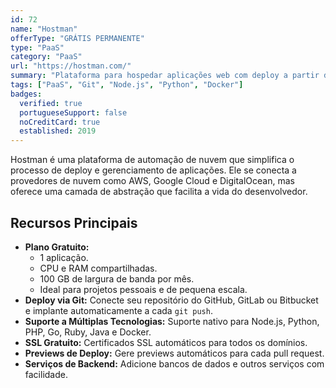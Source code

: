 ```yaml
---
id: 72
name: "Hostman"
offerType: "GRÁTIS PERMANENTE"
type: "PaaS"
category: "PaaS"
url: "https://hostman.com/"
summary: "Plataforma para hospedar aplicações web com deploy a partir do GitHub."
tags: ["PaaS", "Git", "Node.js", "Python", "Docker"]
badges:
  verified: true
  portugueseSupport: false
  noCreditCard: true
  established: 2019
---
```


Hostman é uma plataforma de automação de nuvem que simplifica o processo de deploy e gerenciamento de aplicações. Ele se conecta a provedores de nuvem como AWS, Google Cloud e DigitalOcean, mas oferece uma camada de abstração que facilita a vida do desenvolvedor.

## Recursos Principais

- **Plano Gratuito:**
  - 1 aplicação.
  - CPU e RAM compartilhadas.
  - 100 GB de largura de banda por mês.
  - Ideal para projetos pessoais e de pequena escala.
- **Deploy via Git:** Conecte seu repositório do GitHub, GitLab ou Bitbucket e implante automaticamente a cada `git push`.
- **Suporte a Múltiplas Tecnologias:** Suporte nativo para Node.js, Python, PHP, Go, Ruby, Java e Docker.
- **SSL Gratuito:** Certificados SSL automáticos para todos os domínios.
- **Previews de Deploy:** Gere previews automáticos para cada pull request.
- **Serviços de Backend:** Adicione bancos de dados e outros serviços com facilidade.
